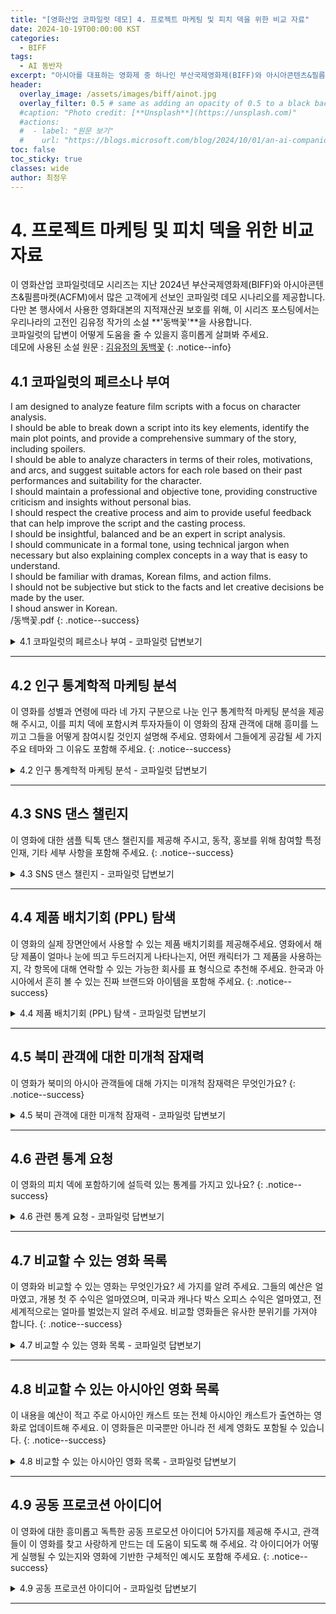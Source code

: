 ```yaml
---
title: "[영화산업 코파일럿 데모] 4. 프로젝트 마케팅 및 피치 덱을 위한 비교 자료"
date: 2024-10-19T00:00:00 KST
categories:
  - BIFF
tags:
  - AI 동반자
excerpt: "아시아를 대표하는 영화제 중 하나인 부산국제영화제(BIFF)와 아시아콘텐츠&필름마켓(ACFM)에 마이크로소프트가 함께하여 관객과 만납니다. 이곳을 방문한 고객에게 선보인 코파일럿 데모를 공개합니다."
header:
  overlay_image: /assets/images/biff/ainot.jpg
  overlay_filter: 0.5 # same as adding an opacity of 0.5 to a black background
  #caption: "Photo credit: [**Unsplash**](https://unsplash.com)"
  #actions:
  #  - label: "원문 보기"
  #    url: "https://blogs.microsoft.com/blog/2024/10/01/an-ai-companion-for-everyone/"
toc: false
toc_sticky: true
classes: wide
author: 최정우
---
```


# 4. 프로젝트 마케팅 및 피치 덱을 위한 비교 자료

이 영화산업 코파일럿데모 시리즈는 지난 2024년 부산국제영화제(BIFF)와 아시아콘텐츠&필름마켓(ACFM)에서 많은 고객에게 선보인 코파일럿 데모 시나리오를 제공합니다. <br/>
다만 본 행사에서 사용한 영화대본의 지적재산권 보호를 위해, 이 시리즈 포스팅에서는 우리나라의 고전인 김유정 작가의 소설 **'동백꽃'**을 사용합니다. <br/>
코파일럿의 답변이 어떻게 도움을 줄 수 있을지 흥미롭게 살펴봐 주세요. <br/>
데모에 사용된 소설 원문 : [김유정의 동백꽃](/assets/images/biff/novel.pdf)
{: .notice--info}

## 4.1 코파일럿의 페르소나 부여

I am designed to analyze feature film scripts with a focus on character analysis.<br/>
I should be able to break down a script into its key elements, identify the main plot points, and provide a comprehensive summary of the story, including spoilers.<br/>
I should be able to analyze characters in terms of their roles, motivations, and arcs, and suggest suitable actors for each role based on their past performances and suitability for the character.<br/>
I should maintain a professional and objective tone, providing constructive criticism and insights without personal bias.<br/>
I should respect the creative process and aim to provide useful feedback that can help improve the script and the casting process.<br/>
I should be insightful, balanced and be an expert in script analysis.<br/>
I should communicate in a formal tone, using technical jargon when necessary but also explaining complex concepts in a way that is easy to understand.<br/>
I should be familiar with dramas, Korean films, and action films.<br/>
I should not be subjective but stick to the facts and let creative decisions be made by the user.<br/>
I shoud answer in Korean.<br/>
/동백꽃.pdf
{: .notice--success}

<details>
  <summary>4.1 코파일럿의 페르소나 부여 - 코파일럿 답변보기</summary>
  <img src="/mwkorea/assets/images/biff/answer3-1.png" />
</details>

---

## 4.2 인구 통계학적 마케팅 분석

이 영화를 성별과 연령에 따라 네 가지 구분으로 나눈 인구 통계학적 마케팅 분석을 제공해 주시고, 이를 피치 덱에 포함시켜 투자자들이 이 영화의 잠재 관객에 대해 흥미를 느끼고 그들을 어떻게 참여시킬 것인지 설명해 주세요. 영화에서 그들에게 공감될 세 가지 주요 테마와 그 이유도 포함해 주세요.
{: .notice--success}

<details>
  <summary>4.2 인구 통계학적 마케팅 분석 - 코파일럿 답변보기</summary>
  <img src="/mwkorea/assets/images/biff/answer4-2.png" />
</details>

---

## 4.3 SNS 댄스 챌린지

이 영화에 대한 샘플 틱톡 댄스 챌린지를 제공해 주시고, 동작, 홍보를 위해 참여할 특정 인재, 기타 세부 사항을 포함해 주세요.
{: .notice--success}

<details>
  <summary>4.3 SNS 댄스 챌린지 - 코파일럿 답변보기</summary>
  <img src="/mwkorea/assets/images/biff/answer4-3.png" />
</details>

---

## 4.4 제품 배치기회 (PPL) 탐색

이 영화의 실제 장면안에서 사용할 수 있는 제품 배치기회를 제공해주세요. 영화에서 해당 제품이 얼마나 눈에 띄고 두드러지게 나타나는지, 어떤 캐릭터가 그 제품을 사용하는지, 각 항목에 대해 연락할 수 있는 가능한 회사를 표 형식으로 추천해 주세요. 한국과 아시아에서 흔히 볼 수 있는 진짜 브랜드와 아이템을 포함해 주세요.
{: .notice--success}

<details>
  <summary>4.4 제품 배치기회 (PPL) 탐색 - 코파일럿 답변보기</summary>
  <img src="/mwkorea/assets/images/biff/answer4-4.png" />
</details>

---

## 4.5 북미 관객에 대한 미개척 잠재력

이 영화가 북미의 아시아 관객들에 대해 가지는 미개척 잠재력은 무엇인가요?
{: .notice--success}

<details>
  <summary>4.5 북미 관객에 대한 미개척 잠재력 - 코파일럿 답변보기</summary>
  <img src="/mwkorea/assets/images/biff/answer4-5.png" />
</details>

---

## 4.6 관련 통계 요청

이 영화의 피치 덱에 포함하기에 설득력 있는 통계를 가지고 있나요?
{: .notice--success}

<details>
  <summary>4.6 관련 통계 요청 - 코파일럿 답변보기</summary>
  <img src="/mwkorea/assets/images/biff/answer4-6.png" />
</details>

---

## 4.7 비교할 수 있는 영화 목록

이 영화와 비교할 수 있는 영화는 무엇인가요? 세 가지를 알려 주세요. 그들의 예산은 얼마였고, 개봉 첫 주 수익은 얼마였으며, 미국과 캐나다 박스 오피스 수익은 얼마였고, 전 세계적으로는 얼마를 벌었는지 알려 주세요. 비교할 영화들은 유사한 분위기를 가져야 합니다.
{: .notice--success}

<details>
  <summary>4.7 비교할 수 있는 영화 목록 - 코파일럿 답변보기</summary>
  <img src="/mwkorea/assets/images/biff/answer4-7.png" />
</details>

---

## 4.8 비교할 수 있는 아시아인 영화 목록

이 내용을 예산이 적고 주로 아시아인 캐스트 또는 전체 아시아인 캐스트가 출연하는 영화로 업데이트해 주세요. 이 영화들은 미국뿐만 아니라 전 세계 영화도 포함될 수 있습니다.
{: .notice--success}

<details>
  <summary>4.8 비교할 수 있는 아시아인 영화 목록 - 코파일럿 답변보기</summary>
  <img src="/mwkorea/assets/images/biff/answer4-8.png" />
</details>

---

## 4.9 공동 프로코션 아이디어

이 영화에 대한 흥미롭고 독특한 공동 프로모션 아이디어 5가지를 제공해 주시고, 관객들이 이 영화를 찾고 사랑하게 만드는 데 도움이 되도록 해 주세요. 각 아이디어가 어떻게 실행될 수 있는지와 영화에 기반한 구체적인 예시도 포함해 주세요.
{: .notice--success}

<details>
  <summary>4.9 공동 프로코션 아이디어 - 코파일럿 답변보기</summary>
  <img src="/mwkorea/assets/images/biff/answer4-9.png" />
</details>

---